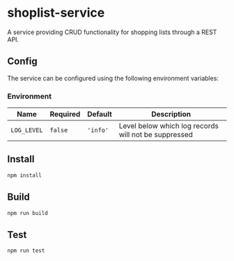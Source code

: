 # shoplist-service

A service providing CRUD functionality for shopping lists through a REST API.

## Config

The service can be configured using the following environment variables:

### Environment

Name | Required | Default | Description
---- | -------- | ------- | -----------
`LOG_LEVEL` | `false` | `'info'` | Level below which log records will not be suppressed

## Install

```bash
npm install
```

## Build


```bash
npm run build
```

## Test

```bash
npm run test
```
